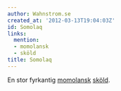 ```yaml
---
author: Wahnstrom.se
created_at: '2012-03-13T19:04:03Z'
id: Somolaq
links:
  mention:
  - momolansk
  - sköld
title: Somolaq
---
```


En stor fyrkantig [momolansk][] [sköld].

  [momolansk]: momolansk
  [sköld]: sköld